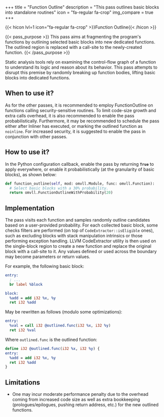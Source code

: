 +++
title       = "Function Outline"
description = "This pass outlines basic blocks into standalone routines"
icon        = "fa-regular fa-crop"
img_compare = true
+++

{{< hicon lvl=1 icon="fa-regular fa-crop" >}}Function Outline{{< /hicon >}}

{{< pass_purpose >}}
This pass aims at fragmenting the program's functions by outlining selected basic
blocks into new dedicated functions. The outlined region is replaced with a call-site
to the newly-created function.
{{< /pass_purpose >}}

Static analysis tools rely on examining the control-flow graph of a function to
understand its logic and reason about its behavior. This pass attempts to disrupt this
premise by randomly breaking up function bodies, lifting basic blocks into dedicated
functions.

## When to use it?

As for the other passes, it is recommended to employ FunctionOutline on functions
calling security-sensitive routines. To limit code-size growth and extra calls
overhead, it is also recommended to enable the pass probabilistically. Furthermore,
it may be recommended to schedule the pass either after Inliner has executed, or
marking the outlined function as `noinline`. For increased security, it is suggested
to enable the pass in conjunction with other passes. 

## How to use it?

In the Python configuration callback, enable the pass by returning **`True`** to
apply everywhere, or enable it probabilistically (at the granularity of basic blocks),
as shown below:

```python
def function_outline(self, mod: omvll.Module, func: omvll.Function):
  # Select basic blocks with a 30% probability.
  return omvll.FunctionOutlineWithProbability(20)
```

## Implementation

The pass visits each function and samples randomly outline candidates based on a
user-provided probability. For each collected basic block, some checks filters are
performed (on top of `CodeExtractor::isEligible` ones), such as excluding blocks
with stack manipulation intrinsics or those performing exception handling. LLVM
CodeExtractor utility is then used on the single-block region to create a new
function and replace the original block with a call-site to it. Any values defined
or used across the boundary may become parameters or return values.

For example, the following basic block:

```llvm
entry:
  ; ...
  br label %block

block:
  %add = add i32 %x, %y
  ret i32 %add
```

May be rewritten as follows (modulo some optimizations):

```llvm
entry:
  %val = call i32 @outlined.func(i32 %x, i32 %y)
  ret i32 %val
```

Where `outlined.func` is the outlined function:

```llvm
define i32 @outlined.func(i32 %x, i32 %y) {
entry:
  %add = add i32 %x, %y
  ret i32 %add
}
```

## Limitations

- One may incur moderate performance penalty due to the overhead coming from increased
  code size as well as extra bookkeeping (prologues/epilogues, pushing return address,
  etc.) for the new outlined functions.
